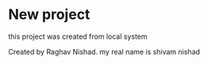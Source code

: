 # New project
 this project was created from local system

 Created by Raghav Nishad.
 my real name is shivam nishad